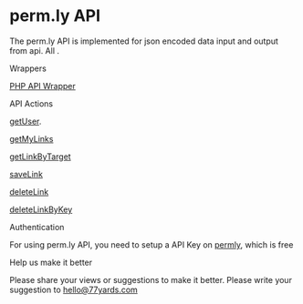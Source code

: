 <H1>perm.ly API</H1>

The perm.ly API is implemented for json encoded data input and output from api. All .


Wrappers

<a href="https://github.com/77yards/permly-api/tree/master/php-wrapper">PHP API Wrapper</a>

API Actions

<a href="https://github.com/77yards/permly-api/tree/master/api-actions/getUser.md">getUser</a>.

<a href="https://github.com/77yards/permly-api/tree/master/api-actions/getMyLinks.md">getMyLinks</a>

<a href="https://github.com/77yards/permly-api/tree/master/api-actions/getLinkByTarget.md">getLinkByTarget</a>    

<a href="https://github.com/77yards/permly-api/tree/master/api-actions/saveLink.md">saveLink</a>        

<a href="https://github.com/77yards/permly-api/tree/master/api-actions/deleteLink.md">deleteLink</a>            

<a href="https://github.com/77yards/permly-api/tree/master/api-actions/deleteLinkByKey.md">deleteLinkByKey</a>                
    

Authentication

For using perm.ly API, you need to setup a API Key on <a href="http://www.permly.com">permly</a>, which is free

Help us make it better

Please share your views or suggestions to make it better. Please write your suggestion to hello@77yards.com